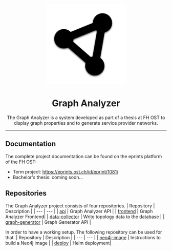 <p align="center">
	<img src="https://raw.githubusercontent.com/Graph-Analyzer/.github/main/profile/logo.png" height="250">
</p>
<h1 align="center">Graph Analyzer</h1>

<p align="center">
The Graph Analyzer is a system developed as part of a thesis at FH OST to display graph properties and to generate service provider networks.
</p>

---

## Documentation
The complete project documentation can be found on the eprints platform of the FH OST:
- Term project: https://eprints.ost.ch/id/eprint/1081/
- Bachelor's thesis: coming soon...


## Repositories
The Graph Analyzer project consists of four repositories.
| Repository | Description |
| --- | --- |
| [api](https://github.com/Graph-Analyzer/api) | Graph Analyzer API |
| [frontend](https://github.com/Graph-Analyzer/frontend) | Graph Analyzer Frontend|
| [data-collector](https://github.com/Graph-Analyzer/data-collector) | Write topology data to the database |
| [graph-generator](https://github.com/Graph-Analyzer/graph-generator) | Graph Generator API |

In order to have a working setup. The following repository can be used for that.
| Repository | Description |
| --- | --- |
| [neo4j-image](https://github.com/Graph-Analyzer/neo4j-image) | Instructions to build a Neo4j image |
| [deploy](https://github.com/Graph-Analyzer/deploy) | Helm deployment|